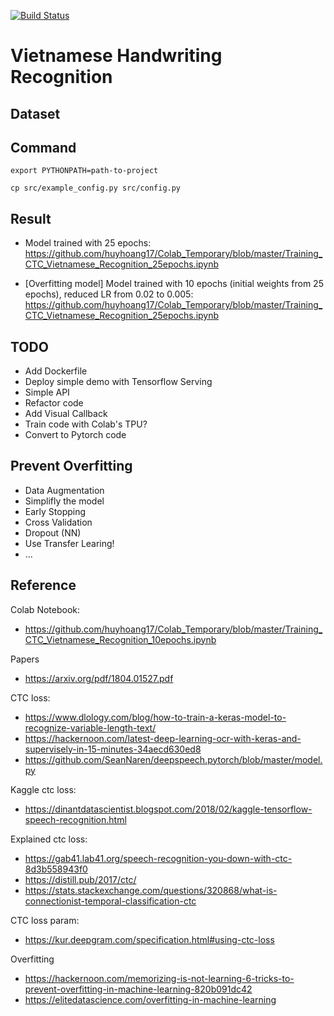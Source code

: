 [![Build Status](https://travis-ci.org/huyhoang17/Vietnamese_Handwriting_Recognition.svg?branch=master)](https://travis-ci.org/huyhoang17/Vietnamese_Handwriting_Recognition)

# Vietnamese Handwriting Recognition


Dataset
---

Command
---

```
export PYTHONPATH=path-to-project

cp src/example_config.py src/config.py
```

Result
---

- Model trained with 25 epochs: https://github.com/huyhoang17/Colab_Temporary/blob/master/Training_CTC_Vietnamese_Recognition_25epochs.ipynb

- [Overfitting model] Model trained with 10 epochs (initial weights from 25 epochs), reduced LR from 0.02 to 0.005: https://github.com/huyhoang17/Colab_Temporary/blob/master/Training_CTC_Vietnamese_Recognition_25epochs.ipynb

TODO
---

- Add Dockerfile
- Deploy simple demo with Tensorflow Serving
- Simple API
- Refactor code
- Add Visual Callback
- Train code with Colab's TPU?
- Convert to Pytorch code

Prevent Overfitting
---

- Data Augmentation
- Simplifly the model
- Early Stopping
- Cross Validation
- Dropout (NN)
- Use Transfer Learing!
- ...

Reference
---

Colab Notebook:
- https://github.com/huyhoang17/Colab_Temporary/blob/master/Training_CTC_Vietnamese_Recognition_10epochs.ipynb

Papers
- https://arxiv.org/pdf/1804.01527.pdf

CTC loss:
- https://www.dlology.com/blog/how-to-train-a-keras-model-to-recognize-variable-length-text/
- https://hackernoon.com/latest-deep-learning-ocr-with-keras-and-supervisely-in-15-minutes-34aecd630ed8
- https://github.com/SeanNaren/deepspeech.pytorch/blob/master/model.py

Kaggle ctc loss:
- https://dinantdatascientist.blogspot.com/2018/02/kaggle-tensorflow-speech-recognition.html

Explained ctc loss:
- https://gab41.lab41.org/speech-recognition-you-down-with-ctc-8d3b558943f0
- https://distill.pub/2017/ctc/
- https://stats.stackexchange.com/questions/320868/what-is-connectionist-temporal-classification-ctc

CTC loss param: 
- https://kur.deepgram.com/specification.html#using-ctc-loss

Overfitting
- https://hackernoon.com/memorizing-is-not-learning-6-tricks-to-prevent-overfitting-in-machine-learning-820b091dc42
- https://elitedatascience.com/overfitting-in-machine-learning